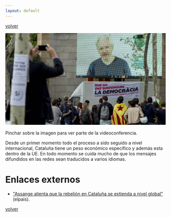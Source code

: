 ```yaml
---
layout: default
---
```


[volver](./)

[![IMAGE ALT TEXT](images/videoconferencia_assange_bcn.jpg)](https://www.youtube.com/watch?v=gaad6eZrwMs "Primers 10 minuts videoconferencia Julian Assange (Youtube)")

Pinchar sobre la imagen para ver parte de la videoconferencia.

Desde un primer momento todo el proceso a sido seguido a nivel internacional, Cataluña tiene un peso económico específico y además esta dentro de la UE. En todo momento se cuida mucho de que los mensajes difundidos en las redes sean traducidos a varios idiomas.



# Enlaces externos

* ["Assange alienta que la rebelión en Cataluña se extienda a nivel global”](https://elpais.com/ccaa/2017/09/26/catalunya/1506456387_836185.html) (elpais). 

[volver](./)